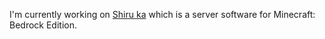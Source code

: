 I'm currently working on [Shiru ka](https://github.com/shiruka) which is a server software for Minecraft: Bedrock Edition.
